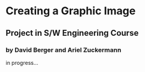 # Creating a Graphic Image
## Project in S/W Engineering Course 
### by David Berger and Ariel Zuckermann

in progress...

